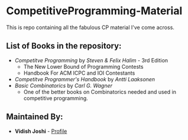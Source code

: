 # CompetitiveProgramming-Material
This is repo containing all the fabulous CP material I've come across.


## List of Books in the repository:
* _Competitve Programming_ by _Steven & Felix Halim_ - 3rd Edition
  * The New Lower Bound of Programming Contests
  * Handbook For ACM ICPC and IOI Contestants
* _Competitve Programmer's Handbook_ by _Antti Laaksonen_
* _Basic Combinatorics_ by _Carl G. Wagner_
  * One of the better books on Combinatorics needed and used in competitive programming.

## Maintained By:
* **Vidish Joshi** - [Profile](https://github.com/VidishJoshi)
